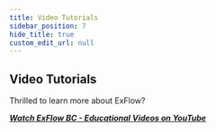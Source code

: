 ```yaml
---
title: Video Tutorials
sidebar_position: 7
hide_title: true
custom_edit_url: null
---
```

## Video Tutorials

Thrilled to learn more about ExFlow? 

 [***Watch ExFlow BC - Educational Videos on YouTube***](https://www.youtube.com/playlist?list=PLJAWzooWyJH9V7QYAmcGgxEIFDjfVBB-Y)
